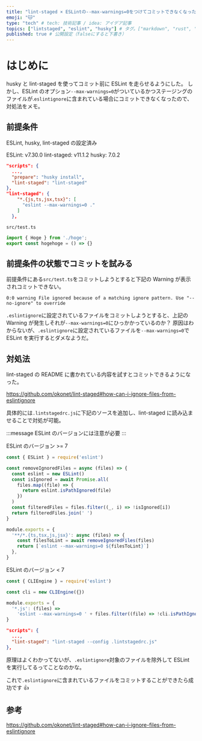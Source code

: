 ```yaml
---
title: "lint-staged × ESLintの--max-warnings=0をつけてコミットできなくなったときの対処法" # 記事のタイトル
emoji: "🐱"
type: "tech" # tech: 技術記事 / idea: アイデア記事
topics: ["lintstaged", "eslint", "husky"] # タグ。["markdown", "rust", "aws"]のように指定する
published: true # 公開設定（falseにすると下書き）
---
```


# はじめに

husky と lint-staged を使ってコミット前に ESLint を走らせるようにした。
しかし、ESLint のオプション`--max-warnings=0`がついているかつステージングのファイルが.`eslintignore`に含まれている場合にコミットできなくなったので、
対処法をメモ。

## 前提条件

ESLint, husky, lint-staged の設定済み

ESLint: v7.30.0
lint-staged: v11.1.2
husky: 7.0.2

```json:package.json
"scripts": {
  ...,
  "prepare": "husky install",
  "lint-staged": "lint-staged"
},
"lint-staged": {
    "*.{js,ts,jsx,tsx}": [
      "eslint --max-warnings=0 ."
    ]
  },
```

```ignore:.eslintignore
src/test.ts
```

```ts:src/test.ts
import { Hoge } from './hoge';
export const hogehoge = () => {}
```

## 前提条件の状態でコミットを試みる

前提条件にある`src/test.ts`をコミットしようとすると下記の Warning が表示されコミットできない。

```
0:0 warning File ignored because of a matching ignore pattern. Use "--no-ignore" to override
```

`.eslintignore`に設定されているファイルをコミットしようとすると、上記の Warning が発生しそれが`--max-warnings=0`にひっかかっているのか？
原因はわからないが、`.eslintignore`に設定されているファイルを`--max-warnings=0`で ESLint を実行するとダメなようだ。

## 対処法

lint-staged の README に書かれている内容を試すとコミットできるようになった。

https://github.com/okonet/lint-staged#how-can-i-ignore-files-from-eslintignore

具体的には`.lintstagedrc.js`に下記のソースを追加し、lint-staged に読み込ませることで対処が可能。

:::message
ESLint のバージョンには注意が必要
:::

ESLint のバージョン >= 7

```js:.lintstagedrc.js
const { ESLint } = require('eslint')

const removeIgnoredFiles = async (files) => {
  const eslint = new ESLint()
  const isIgnored = await Promise.all(
    files.map((file) => {
      return eslint.isPathIgnored(file)
    })
  )
  const filteredFiles = files.filter((_, i) => !isIgnored[i])
  return filteredFiles.join(' ')
}

module.exports = {
  '**/*.{ts,tsx,js,jsx}': async (files) => {
    const filesToLint = await removeIgnoredFiles(files)
    return [`eslint --max-warnings=0 ${filesToLint}`]
  },
}
```

ESLint のバージョン < 7

```js:.lintstagedrc.js
const { CLIEngine } = require('eslint')

const cli = new CLIEngine({})

module.exports = {
  '*.js': (files) =>
    'eslint --max-warnings=0 ' + files.filter((file) => !cli.isPathIgnored(file)).join(' '),
}
```

```json:package.json
"scripts": {
  ...,
  "lint-staged": "lint-staged --config .lintstagedrc.js"
},
```

原理はよくわかってないが、`.eslintignore`対象のファイルを除外して ESLint を実行してるってことなのかな。

これで`.eslintignore`に含まれているファイルをコミットすることができたら成功です 👍

## 参考

https://github.com/okonet/lint-staged#how-can-i-ignore-files-from-eslintignore
